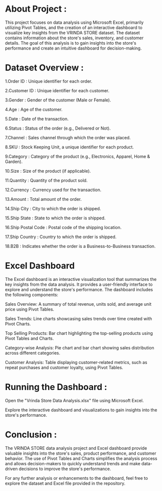 # About Project :
This project focuses on data analysis using Microsoft Excel, primarily utilizing Pivot Tables, and the creation of an interactive dashboard to visualize key insights from the VRINDA STORE dataset. The dataset contains information about the store's sales, inventory, and customer details. The goal of this analysis is to gain insights into the store's performance and create an intuitive dashboard for decision-making.

# Dataset Overview :
1.Order ID : Unique identifier for each order.

2.Customer ID : Unique identifier for each customer.

3.Gender : Gender of the customer (Male or Female).

4.Age : Age of the customer.

5.Date : Date of the transaction.

6.Status : Status of the order (e.g., Delivered or Not).

7.Channel : Sales channel through which the order was placed.

8.SKU : Stock Keeping Unit, a unique identifier for each product.

9.Category : Category of the product (e.g., Electronics, Apparel, Home & Garden).

10.Size : Size of the product (if applicable).

11.Quantity : Quantity of the product sold.

12.Currency : Currency used for the transaction.

13.Amount : Total amount of the order.

14.Ship City : City to which the order is shipped.

15.Ship State : State to which the order is shipped.

16.Ship Postal Code : Postal code of the shipping location.

17.Ship Country : Country to which the order is shipped.

18.B2B : Indicates whether the order is a Business-to-Business transaction.

# Excel Dashboard
The Excel dashboard is an interactive visualization tool that summarizes the key insights from the data analysis. It provides a user-friendly interface to explore and understand the store's performance. The dashboard includes the following components:

Sales Overview: A summary of total revenue, units sold, and average unit price using Pivot Tables.

Sales Trends: Line charts showcasing sales trends over time created with Pivot Charts.

Top Selling Products: Bar chart highlighting the top-selling products using Pivot Tables and Charts.

Category-wise Analysis: Pie chart and bar chart showing sales distribution across different categories.

Customer Analysis: Table displaying customer-related metrics, such as repeat purchases and customer loyalty, using Pivot Tables.

# Running the Dashboard : 
Open the "Vrinda Store Data Analysis.xlsx" file using Microsoft Excel.

Explore the interactive dashboard and visualizations to gain insights into the store's performance.

# Conclusion :
The VRINDA STORE data analysis project and Excel dashboard provide valuable insights into the store's sales, product performance, and customer behavior. The use of Pivot Tables and Charts simplifies the analysis process and allows decision-makers to quickly understand trends and make data-driven decisions to improve the store's performance.

For any further analysis or enhancements to the dashboard, feel free to explore the dataset and Excel file provided in the repository.
